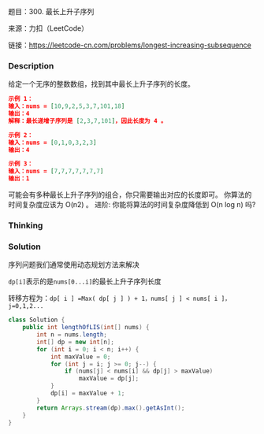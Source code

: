 题目：300. 最长上升子序列

来源：力扣（LeetCode）

链接：https://leetcode-cn.com/problems/longest-increasing-subsequence



### Description

给定一个无序的整数数组，找到其中最长上升子序列的长度。

```json
示例 1：
输入：nums = [10,9,2,5,3,7,101,18]
输出：4
解释：最长递增子序列是 [2,3,7,101]，因此长度为 4 。

示例 2：
输入：nums = [0,1,0,3,2,3]
输出：4

示例 3：
输入：nums = [7,7,7,7,7,7,7]
输出：1
```

可能会有多种最长上升子序列的组合，你只需要输出对应的长度即可。
你算法的时间复杂度应该为 O(n2) 。
进阶: 你能将算法的时间复杂度降低到 O(n log n) 吗?

### Thinking



### Solution

序列问题我们通常使用动态规划方法来解决

`dp[i]`表示的是`nums[0...i]`的最长上升子序列长度

转移方程为：`dp[ i ] =Max( dp[ j ] ) + 1，nums[ j ] < nums[ i ]，j=0,1,2...`

```java
class Solution {
    public int lengthOfLIS(int[] nums) {
        int n = nums.length;
        int[] dp = new int[n];
        for (int i = 0; i < n; i++) {
            int maxValue = 0;       
            for (int j = i; j >= 0; j--) {
                if (nums[j] < nums[i] && dp[j] > maxValue)
                    maxValue = dp[j];
            }
            dp[i] = maxValue + 1;
        }
        return Arrays.stream(dp).max().getAsInt();
    }
}
```


